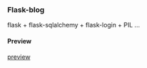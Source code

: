 ### Flask-blog

flask + flask-sqlalchemy + flask-login + PIL ...

#### Preview
[preview](http://blog.heifun.cn:8080/home)

